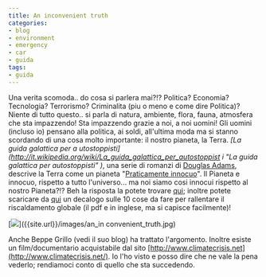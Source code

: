 ```yaml
---
title: An inconvenient truth
categories:
- blog
- environment
- emergency
- car
- guida
tags:
- guida
---
```

Una verita scomoda.. do cosa si parlera mai?!? Politica? Economia? Tecnologia?
Terrorismo? Criminalita (piu o meno e come dire Politica)? Niente di tutto
questo.. si parla di natura, ambiente, flora, fauna, atmosfera che sta
impazzendo! Sta impazzendo grazie a noi, a noi uomini! Gli uomini (incluso io)
pensano alla politica, ai soldi, all'ultima moda ma si stanno scordando di una
cosa molto importante: il nostro pianeta, la Terra. _[La guida galattica per a
utostoppisti](http://it.wikipedia.org/wiki/La_guida_galattica_per_autostoppist
i "La guida galattica per autostoppisti" )_, una serie di romanzi di [Douglas
Adams](http://it.wikipedia.org/wiki/Douglas_Adams "Douglas Adams" ), descrive
la Terra come un pianeta "[Praticamente
innocuo](http://it.wikipedia.org/wiki/Praticamente_innocuo "Praticamente
innocuo" )". Il Pianeta e innocuo, rispetto a tutto l'universo... ma noi siamo
cosi innocui rispetto al nostro Pianeta?!? Beh la risposta la potete trovare
[qui](http://www.climatecrisis.net/); inoltre potete scaricare da
[qui](http://www.climatecrisis.net/pdf/10things.pdf) un decalogo sulle 10 cose
da fare per rallentare il riscaldamento globale (il pdf e in inglese, ma si
capisce facilmente)!



[![]({{site.url}}/images/an_inconvenient_truth.jpg)]({{site.url}}/images/an_in
convenient_truth.jpg)

Anche Beppe Grillo (vedi il suo blog) ha trattato l'argomento. Inoltre esiste
un film/documentario acquistabile dal sito
[http://www.climatecrisis.net](http://www.climatecrisis.net/). Io l'ho visto e
posso dire che ne vale la pena vederlo; rendiamoci conto di quello che sta
succedendo.

